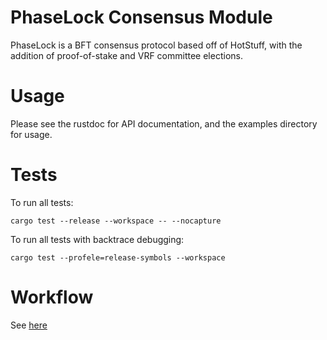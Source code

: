 # PhaseLock Consensus Module

PhaseLock is a BFT consensus protocol based off of HotStuff, with the addition of proof-of-stake and
VRF committee elections.

# Usage

Please see the rustdoc for API documentation, and the examples directory for usage.

# Tests

To run all tests:

```
cargo test --release --workspace -- --nocapture
```

To run all tests with backtrace debugging:

```
cargo test --profele=release-symbols --workspace
```

# Workflow

See [here](./WORKFLOW.md)
